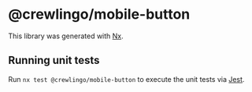 # @crewlingo/mobile-button

This library was generated with [Nx](https://nx.dev).

## Running unit tests

Run `nx test @crewlingo/mobile-button` to execute the unit tests via [Jest](https://jestjs.io).

